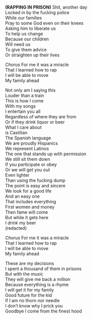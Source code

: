 **(RAPPING IN PRISON)**
Shit, another day  
Locked in by the fucking police  
While our families  
Pray to some God even on their knees  
Asking him to liberate us  
To help us change  
Because our children  
Will need us  
To give them advice  
Or straighten up their lives

_Chorus_
For me it was a miracle  
That I learned how to rap  
I will be able to move  
My family ahead

Not only am I saying this  
Louder than a train  
This is how I come  
With my songs  
I entertain you all  
Regardless of where they are from  
Or if they drink liquor or beer  
What I care about  
is Castilian  
The Spanish language  
We are proudly Hispanics  
We represent Latinos  
The one that stands up with permission  
We still sit them down  
If you participate or obey  
Or we will get you out  
Even lighter  
Than using the fucking dump  
The point is easy and sincere  
We look for a good life  
And an easy one  
That includes everything  
First women and money  
Then fame will come  
But while it gets here  
I drink my beer  
(redacted)

_Chorus_
For me it was a miracle  
That I learned how to rap  
I will be able to move  
My family ahead

These are my decisions  
I spent a thousand of them in prisons  
But with the music  
They will give me back a million  
Because everything is a rhyme  
I will get it for my family  
Good future for the kid  
If I am no thorn nor needle  
I don’t know why I prick you  
Goodbye I come from the finest hood
